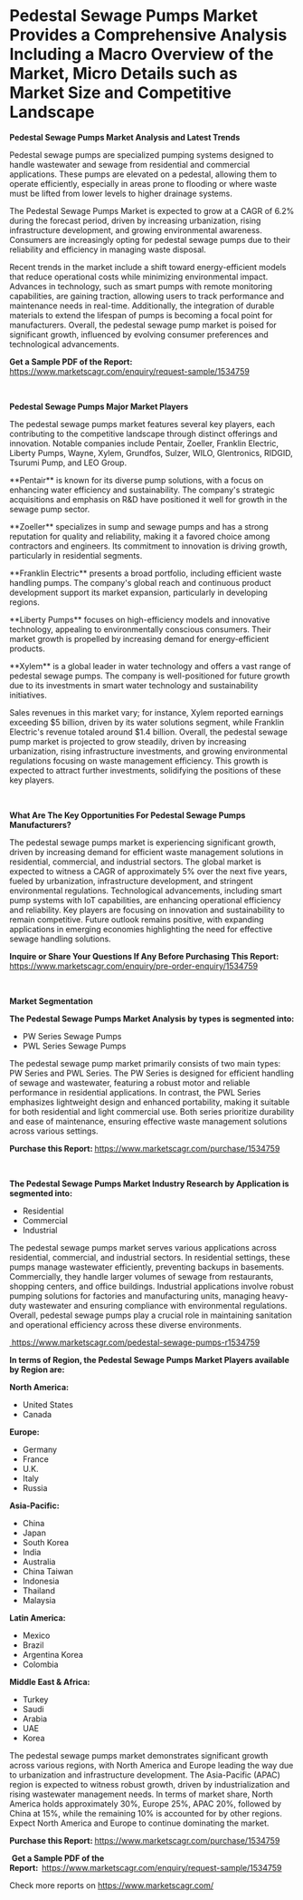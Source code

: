 <p><h1>Pedestal Sewage Pumps Market Provides a Comprehensive Analysis Including a Macro Overview of the Market, Micro Details such as Market Size and Competitive Landscape</h1></p><p><strong>Pedestal Sewage Pumps Market Analysis and Latest Trends</strong></p>
<p><p>Pedestal sewage pumps are specialized pumping systems designed to handle wastewater and sewage from residential and commercial applications. These pumps are elevated on a pedestal, allowing them to operate efficiently, especially in areas prone to flooding or where waste must be lifted from lower levels to higher drainage systems. </p><p>The Pedestal Sewage Pumps Market is expected to grow at a CAGR of 6.2% during the forecast period, driven by increasing urbanization, rising infrastructure development, and growing environmental awareness. Consumers are increasingly opting for pedestal sewage pumps due to their reliability and efficiency in managing waste disposal.</p><p>Recent trends in the market include a shift toward energy-efficient models that reduce operational costs while minimizing environmental impact. Advances in technology, such as smart pumps with remote monitoring capabilities, are gaining traction, allowing users to track performance and maintenance needs in real-time. Additionally, the integration of durable materials to extend the lifespan of pumps is becoming a focal point for manufacturers. Overall, the pedestal sewage pump market is poised for significant growth, influenced by evolving consumer preferences and technological advancements.</p></p>
<p><strong>Get a Sample PDF of the Report:&nbsp;</strong> <a href="https://www.marketscagr.com/enquiry/request-sample/1534759?utm_campaign=3578&utm_medium=2&utm_source=Github&utm_content=ia&utm_term=11042025&utm_id=pedestal-sewage-pumps">https://www.marketscagr.com/enquiry/request-sample/1534759</a></p>
<p>&nbsp;</p>
<p><strong>Pedestal Sewage Pumps Major Market Players</strong></p>
<p><p>The pedestal sewage pumps market features several key players, each contributing to the competitive landscape through distinct offerings and innovation. Notable companies include Pentair, Zoeller, Franklin Electric, Liberty Pumps, Wayne, Xylem, Grundfos, Sulzer, WILO, Glentronics, RIDGID, Tsurumi Pump, and LEO Group.</p><p>**Pentair** is known for its diverse pump solutions, with a focus on enhancing water efficiency and sustainability. The company's strategic acquisitions and emphasis on R&D have positioned it well for growth in the sewage pump sector.</p><p>**Zoeller** specializes in sump and sewage pumps and has a strong reputation for quality and reliability, making it a favored choice among contractors and engineers. Its commitment to innovation is driving growth, particularly in residential segments.</p><p>**Franklin Electric** presents a broad portfolio, including efficient waste handling pumps. The company's global reach and continuous product development support its market expansion, particularly in developing regions.</p><p>**Liberty Pumps** focuses on high-efficiency models and innovative technology, appealing to environmentally conscious consumers. Their market growth is propelled by increasing demand for energy-efficient products.</p><p>**Xylem** is a global leader in water technology and offers a vast range of pedestal sewage pumps. The company is well-positioned for future growth due to its investments in smart water technology and sustainability initiatives.</p><p>Sales revenues in this market vary; for instance, Xylem reported earnings exceeding $5 billion, driven by its water solutions segment, while Franklin Electric's revenue totaled around $1.4 billion. Overall, the pedestal sewage pump market is projected to grow steadily, driven by increasing urbanization, rising infrastructure investments, and growing environmental regulations focusing on waste management efficiency. This growth is expected to attract further investments, solidifying the positions of these key players.</p></p>
<p>&nbsp;</p>
<p><strong>What Are The Key Opportunities For Pedestal Sewage Pumps Manufacturers?</strong></p>
<p><p>The pedestal sewage pumps market is experiencing significant growth, driven by increasing demand for efficient waste management solutions in residential, commercial, and industrial sectors. The global market is expected to witness a CAGR of approximately 5% over the next five years, fueled by urbanization, infrastructure development, and stringent environmental regulations. Technological advancements, including smart pump systems with IoT capabilities, are enhancing operational efficiency and reliability. Key players are focusing on innovation and sustainability to remain competitive. Future outlook remains positive, with expanding applications in emerging economies highlighting the need for effective sewage handling solutions.</p></p>
<p><strong>Inquire or Share Your Questions If Any Before Purchasing This Report:</strong> <a href="https://www.marketscagr.com/enquiry/pre-order-enquiry/1534759?utm_campaign=3578&utm_medium=2&utm_source=Github&utm_content=ia&utm_term=11042025&utm_id=pedestal-sewage-pumps">https://www.marketscagr.com/enquiry/pre-order-enquiry/1534759</a></p>
<p>&nbsp;</p>
<p><strong>Market Segmentation</strong></p>
<p><strong>The Pedestal Sewage Pumps Market Analysis by types is segmented into:</strong></p>
<p><ul><li>PW Series Sewage Pumps</li><li>PWL Series Sewage Pumps</li></ul></p>
<p><p>The pedestal sewage pump market primarily consists of two main types: PW Series and PWL Series. The PW Series is designed for efficient handling of sewage and wastewater, featuring a robust motor and reliable performance in residential applications. In contrast, the PWL Series emphasizes lightweight design and enhanced portability, making it suitable for both residential and light commercial use. Both series prioritize durability and ease of maintenance, ensuring effective waste management solutions across various settings.</p></p>
<p><strong>Purchase this Report:&nbsp;</strong><a href="https://www.marketscagr.com/purchase/1534759?utm_campaign=3578&utm_medium=2&utm_source=Github&utm_content=ia&utm_term=11042025&utm_id=pedestal-sewage-pumps">https://www.marketscagr.com/purchase/1534759</a></p>
<p>&nbsp;</p>
<p><strong>The Pedestal Sewage Pumps Market Industry Research by Application is segmented into:</strong></p>
<p><ul><li>Residential</li><li>Commercial</li><li>Industrial</li></ul></p>
<p><p>The pedestal sewage pumps market serves various applications across residential, commercial, and industrial sectors. In residential settings, these pumps manage wastewater efficiently, preventing backups in basements. Commercially, they handle larger volumes of sewage from restaurants, shopping centers, and office buildings. Industrial applications involve robust pumping solutions for factories and manufacturing units, managing heavy-duty wastewater and ensuring compliance with environmental regulations. Overall, pedestal sewage pumps play a crucial role in maintaining sanitation and operational efficiency across these diverse environments.</p></p>
<p><a href="https://www.marketscagr.com/pedestal-sewage-pumps-r1534759?utm_campaign=3578&utm_medium=2&utm_source=Github&utm_content=ia&utm_term=11042025&utm_id=pedestal-sewage-pumps">&nbsp;https://www.marketscagr.com/pedestal-sewage-pumps-r1534759</a></p>
<p><strong>In terms of Region, the Pedestal Sewage Pumps Market Players available by Region are:</strong></p>
<p>
    <p> <strong> North America: </strong>
        <ul>
            <li>United States</li>
            <li>Canada</li>
        </ul>
        </p> 
    <p> <strong> Europe: </strong>
        <ul>
            <li>Germany</li>
            <li>France</li>
            <li>U.K.</li>
            <li>Italy</li>
            <li>Russia</li>
        </ul>
        </p> 
    <p> <strong> Asia-Pacific: </strong>
        <ul>
            <li>China</li>
            <li>Japan</li>
            <li>South Korea</li>
            <li>India</li>
            <li>Australia</li>
            <li>China Taiwan</li>
            <li>Indonesia</li>
            <li>Thailand</li>
            <li>Malaysia</li>
        </ul>
        </p> 
    <p> <strong> Latin America: </strong>
        <ul>
            <li>Mexico</li>
            <li>Brazil</li>
            <li>Argentina Korea</li>
            <li>Colombia</li>
        </ul>
        </p> 
    <p> <strong> Middle East & Africa: </strong>
        <ul>
            <li>Turkey</li>
            <li>Saudi</li>
            <li>Arabia</li>
            <li>UAE</li>
            <li>Korea</li>
        </ul>
    </p>
    </p>
<p><p>The pedestal sewage pumps market demonstrates significant growth across various regions, with North America and Europe leading the way due to urbanization and infrastructure development. The Asia-Pacific (APAC) region is expected to witness robust growth, driven by industrialization and rising wastewater management needs. In terms of market share, North America holds approximately 30%, Europe 25%, APAC 20%, followed by China at 15%, while the remaining 10% is accounted for by other regions. Expect North America and Europe to continue dominating the market.</p></p>
<p><strong>Purchase this Report: </strong><a href="https://www.marketscagr.com/purchase/1534759?utm_campaign=3578&utm_medium=2&utm_source=Github&utm_content=ia&utm_term=11042025&utm_id=pedestal-sewage-pumps">https://www.marketscagr.com/purchase/1534759</a></p>
<p>&nbsp;<strong>Get a Sample PDF of the Report:&nbsp;&nbsp;</strong><a href="https://www.marketscagr.com/enquiry/request-sample/1534759?utm_campaign=3578&utm_medium=2&utm_source=Github&utm_content=ia&utm_term=11042025&utm_id=pedestal-sewage-pumps">https://www.marketscagr.com/enquiry/request-sample/1534759</a></p>
<p><strong></strong></p>
<p>Check more reports on <a href="https://www.marketscagr.com/?utm_campaign=3578&utm_medium=2&utm_source=Github&utm_content=ia&utm_term=11042025&utm_id=pedestal-sewage-pumps">https://www.marketscagr.com/</a></p>